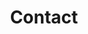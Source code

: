 ---
title: Contact
show_date: false
reading_time: false
show_related: false
share: false
pager: false
# type: landing

# sections:
#   - block: resume-biography-3
#     content:
#       username: "Jan Oliver Ringert"

---